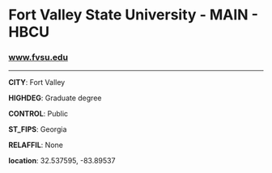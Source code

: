 # Fort Valley State University - MAIN - HBCU
### www.fvsu.edu
---
**CITY**: Fort Valley

**HIGHDEG**: Graduate degree

**CONTROL**: Public

**ST_FIPS**: Georgia

**RELAFFIL**: None

**location**: 32.537595, -83.89537